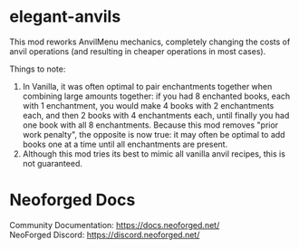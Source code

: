 elegant-anvils
======

This mod reworks AnvilMenu mechanics, completely changing the costs of anvil operations (and resulting in cheaper operations in most cases).

Things to note:

1. In Vanilla, it was often optimal to pair enchantments together when combining large amounts together: if you had 8 enchanted books, each with 1 enchantment, you would make 4 books with 2 enchantments each, and then 2 books with 4 enchantments each, until finally you had one book with all 8 enchantments. Because this mod removes "prior work penalty", the opposite is now true: it may often be optimal to add books one at a time until all enchantments are present.
2. Although this mod tries its best to mimic all vanilla anvil recipes, this is not guaranteed.

Neoforged Docs
==========
Community Documentation: https://docs.neoforged.net/  
NeoForged Discord: https://discord.neoforged.net/
